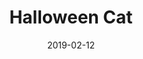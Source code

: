 ---
title: Halloween Cat
date: '2019-02-12'
thumb_image: images/mar-4yo/4-mar-halloween-cat.jpg
thumb_image_alt: Halloween Cat
image: images/mar-4yo/4-mar-halloween-cat.jpg
image_alt: Halloween Cat
template: project
---	